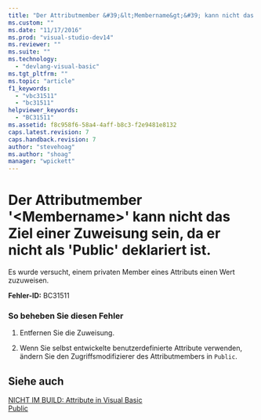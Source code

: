 ```yaml
---
title: "Der Attributmember &#39;&lt;Membername&gt;&#39; kann nicht das Ziel einer Zuweisung sein, da er nicht als &#39;Public&#39; deklariert ist. | Microsoft Docs"
ms.custom: ""
ms.date: "11/17/2016"
ms.prod: "visual-studio-dev14"
ms.reviewer: ""
ms.suite: ""
ms.technology: 
  - "devlang-visual-basic"
ms.tgt_pltfrm: ""
ms.topic: "article"
f1_keywords: 
  - "vbc31511"
  - "bc31511"
helpviewer_keywords: 
  - "BC31511"
ms.assetid: f8c958f6-58a4-4aff-b8c3-f2e9481e8132
caps.latest.revision: 7
caps.handback.revision: 7
author: "stevehoag"
ms.author: "shoag"
manager: "wpickett"
---
```

# Der Attributmember &#39;&lt;Membername&gt;&#39; kann nicht das Ziel einer Zuweisung sein, da er nicht als &#39;Public&#39; deklariert ist.
Es wurde versucht, einem privaten Member eines Attributs einen Wert zuzuweisen.  
  
 **Fehler\-ID:** BC31511  
  
### So beheben Sie diesen Fehler  
  
1.  Entfernen Sie die Zuweisung.  
  
2.  Wenn Sie selbst entwickelte benutzerdefinierte Attribute verwenden, ändern Sie den Zugriffsmodifizierer des Attributmembers in `Public`.  
  
## Siehe auch  
 [NICHT IM BUILD: Attribute in Visual Basic](http://msdn.microsoft.com/de-de/620bfc0e-4582-4c8b-8432-ebc5c3dccc22)   
 [Public](../../visual-basic/language-reference/modifiers/public.md)